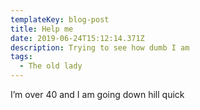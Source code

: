 ```yaml
---
templateKey: blog-post
title: Help me
date: 2019-06-24T15:12:14.371Z
description: Trying to see how dumb I am
tags:
  - The old lady
---
```

I’m over 40 and I am going down hill quick
